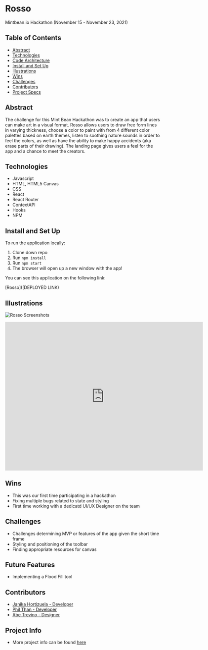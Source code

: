 # Rosso

Mintbean.io Hackathon (November 15 - November 23, 2021)

## Table of Contents

- [Abstract](#Abstract)
- [Technologies](#Technologies)
- [Code Architecture](#Code-Architecture)
- [Install and Set Up](#Install-and-Set-Up)
- [Illustrations](#Illustrations)
- [Wins](#Wins)
- [Challenges](#Challenges)
- [Contributors](#Contributors)
- [Project Specs](#Project-Specs)

## Abstract
The challenge for this Mint Bean Hackathon was to create an app that users can make art in a visual format. Rosso allows users to draw free form lines in varying thickness, choose a color to paint with from 4 different color palettes based on earth themes, listen to soothing nature sounds in order to feel the colors, as well as have the ability to make happy accidents (aka erase parts of their drawing). The landing page gives users a feel for the app and a chance to meet the creators.

## Technologies

- Javascript
- HTML, HTML5 Canvas
- CSS
- React
- React Router
- ContextAPI
- Hooks
- NPM

## Install and Set Up

To run the application locally:

1) Clone down repo
2) Run `npm install`
3) Run `npm start`
4) The browser will open up a new window with the app!

You can see this application on the following link:

[Rosso]([DEPLOYED LINK)


## Illustrations
![Rosso Screenshots]([SCREENSHOTS)
<iframe
    width="640"
    height="480"
    src="https://www.youtube.com/watch?v=QxPJBebYJ4Q&t=3s"
    frameborder="0"
    allow="autoplay; encrypted-media"
    allowfullscreen
>
</iframe>


## Wins

- This was our first time participating in a hackathon
- Fixing multiple bugs related to state and styling
- First time working with a dedicatd UI/UX Designer on the team

## Challenges

- Challenges determining MVP or features of the app given the short time frame
- Styling and positioning of the toolbar
- Finding appropriate resources for canvas

## Future Features

- Implementing a Flood Fill tool

## Contributors

- [Janika Hortizuela - Developer](https://github.com/jhortizu01)
- [Phil Than - Developer](https://github.com/pthan1)
- [Abe Trevino - Designer](https://www.nviernodesign.com/)

## Project Info

- More project info can be found [here](https://mintbean.io/meets/cfa4fa54-c706-4c51-a04f-671f6686f9fd)
